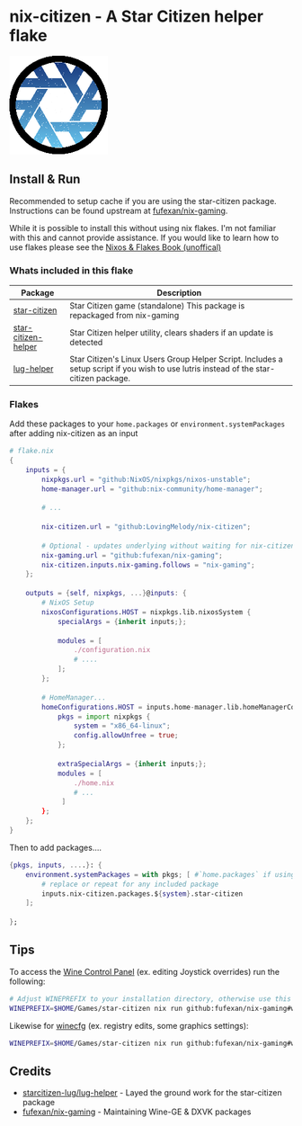 # nix-citizen - A Star Citizen helper flake

![Helper Flake Logo](logo.png)

## Install & Run

Recommended to setup cache if you are using the star-citizen package.
Instructions can be found upstream at
[fufexan/nix-gaming](https://github.com/fufexan/nix-gaming#install--run).

While it is possible to install this without using nix flakes. I'm not familiar
with this and cannot provide assistance. If you would like to learn how to use
flakes please see the
[Nixos & Flakes Book (unoffical)](https://nixos-and-flakes.thiscute.world/)

### Whats included in this flake

| Package                                                                             | Description                                                                                                                            |
| ----------------------------------------------------------------------------------- | -------------------------------------------------------------------------------------------------------------------------------------- |
| [star-citizen](https://github.com/fufexan/nix-gaming/tree/master/pkgs/star-citizen) | Star Citizen game (standalone) This package is repackaged from nix-gaming                                                              |
| [star-citizen-helper](./pkgs/star-citizen-helper)                                   | Star Citizen helper utility, clears shaders if an update is detected                                                                   |
| [lug-helper](./pkgs/lug-helper)                                                     | Star Citizen's Linux Users Group Helper Script. Includes a setup script if you wish to use lutris instead of the star-citizen package. |

### Flakes

Add these packages to your `home.packages` or `environment.systemPackages` after
adding nix-citizen as an input

```nix
# flake.nix
{
    inputs = {
        nixpkgs.url = "github:NixOS/nixpkgs/nixos-unstable";
        home-manager.url = "github:nix-community/home-manager";

        # ...

        nix-citizen.url = "github:LovingMelody/nix-citizen";

        # Optional - updates underlying without waiting for nix-citizen to update
        nix-gaming.url = "github:fufexan/nix-gaming";
        nix-citizen.inputs.nix-gaming.follows = "nix-gaming";
    };

    outputs = {self, nixpkgs, ...}@inputs: {
        # NixOS Setup
        nixosConfigurations.HOST = nixpkgs.lib.nixosSystem {
            specialArgs = {inherit inputs;};

            modules = [
                ./configuration.nix
                # ....
            ];
        };

        # HomeManager...
        homeConfigurations.HOST = inputs.home-manager.lib.homeManagerConfiguration {
            pkgs = import nixpkgs {
                system = "x86_64-linux";
                config.allowUnfree = true;
            };

            extraSpecialArgs = {inherit inputs;};
            modules = [
                ./home.nix
                # ...
             ]
        };
    };
}
```

Then to add packages....

```nix
{pkgs, inputs, ....}: {
    environment.systemPackages = with pkgs; [ #`home.packages` if using home manager
        # replace or repeat for any included package
        inputs.nix-citizen.packages.${system}.star-citizen
    ];

};
```

## Tips

To access the [Wine Control Panel](https://wiki.winehq.org/Control) (ex. editing
Joystick overrides) run the following:

```bash
# Adjust WINEPREFIX to your installation directory, otherwise use this default path
WINEPREFIX=$HOME/Games/star-citizen nix run github:fufexan/nix-gaming#wine-ge -- control
```

Likewise for [winecfg](https://wiki.winehq.org/Winecfg) (ex. registry edits,
some graphics settings):

```bash
WINEPREFIX=$HOME/Games/star-citizen nix run github:fufexan/nix-gaming#wine-ge -- winecfg
```

## Credits

- [starcitizen-lug/lug-helper](https://github.com/starcitizen-lug/lug-helper) -
  Layed the ground work for the star-citizen package
- [fufexan/nix-gaming](https://github.com/fufexan/nix-gaming) - Maintaining
  Wine-GE & DXVK packages
